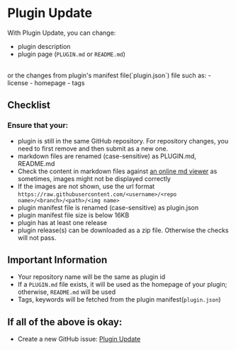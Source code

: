 # Plugin Update

With Plugin Update, you can change: 
- plugin description
- plugin page (`PLUGIN.md` or `README.md`)
<br>
or the changes from plugin's manifest file(`plugin.json`) file such as:
- license
- homepage
- tags

## Checklist
### Ensure that your:
- plugin is still in the same GitHub repository. For repository changes, you need to first remove and then submit as a new one.
- markdown files are renamed (case-sensitive) as PLUGIN.md, README.md
- Check the content in markdown files against [an online md viewer](https://markdownlivepreview.com/) as sometimes, images might not be displayed correctly
- If the images are not shown, use the url format `https://raw.githubusercontent.com/<username>/<repo name>/<branch>/<path>/<img name> `
- plugin manifest file is renamed (case-sensitive) as plugin.json
- plugin manifest file size is below 16KB
- plugin has at least one release
- plugin release(s) can be downloaded as a zip file.
Otherwise the checks will not pass.


## Important Information
- Your repository name will be the same as plugin id
- If a `PLUGIN.md` file exists, it will be used as the homepage of your plugin; otherwise, `README.md` will be used
- Tags, keywords will be fetched from the plugin manifest(`plugin.json`)

## If all of the above is okay:
- Create a new GitHub issue: [Plugin Update](https://github.com/Duet3D/PluginRepository/issues/new/choose)
